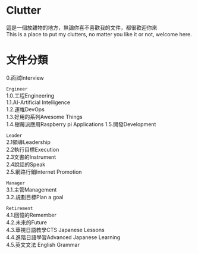 # Clutter 
這是一個放雜物的地方，無論你喜不喜歡我的文件，都很歡迎你來  
This is a place to put my clutters, no matter you like it or not, welcome here.
# 文件分類

0.面試Interview  

`Engineer`  
1.0.工程Engineering  
1.1.AI-Artificial Intelligence  
1.2.運帷DevOps    
1.3.好用的系列Awesome Things   
1.4.樹莓派應用Raspberry pi Applications 
1.5.開發Development  

`Leader`  
2.1領導Leadership  
2.2執行目標Execution  
2.3文書的Instrument  
2.4說話的Speak  
2.5.網路行銷Internet Promotion  

`Manager`  
3.1.主管Management  
3.2.規劃目標Plan a goal 

`Retirement`  
4.1.回憶的Remember  
4.2.未來的Future  
4.3.華視日語教學CTS Japanese Lessons  
4.4.進階日語學習Advanced Japanese Learning  
4.5.英文文法 English Grammar   


